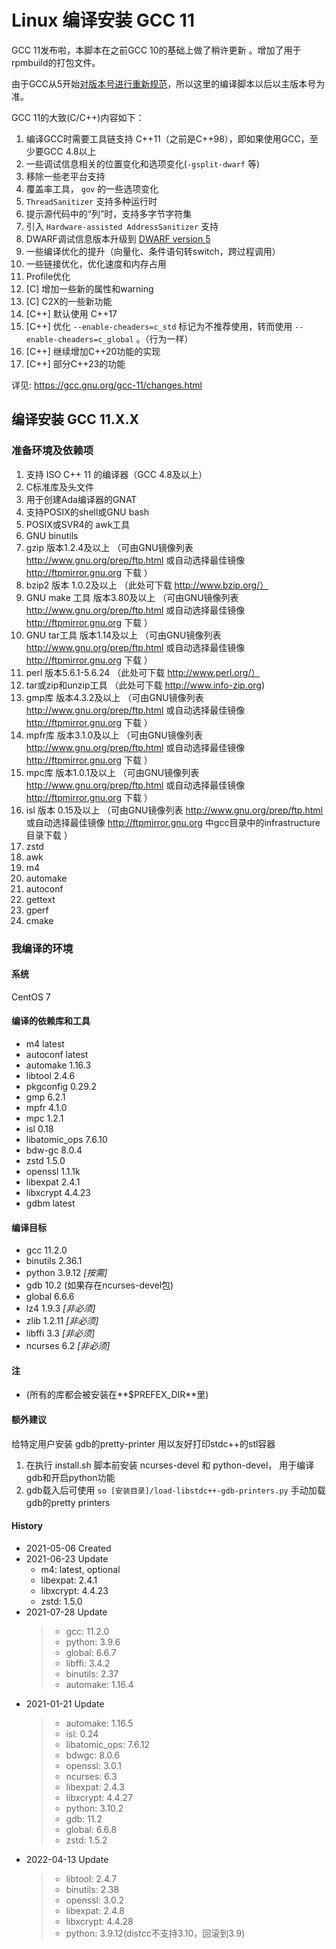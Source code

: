 Linux 编译安装 GCC 11
======

GCC 11发布啦，本脚本在之前GCC 10的基础上做了稍许更新 。增加了用于rpmbuild的打包文件。

由于GCC从5开始[对版本号进行重新规范](https://gcc.gnu.org/develop.html#num_scheme)，所以这里的编译脚本以后以主版本号为准。

GCC 11的大致(C/C++)内容如下：

1. 编译GCC时需要工具链支持 C++11（之前是C++98），即如果使用GCC，至少要GCC 4.8以上
2. 一些调试信息相关的位置变化和选项变化(```-gsplit-dwarf``` 等)
3. 移除一些老平台支持
4. 覆盖率工具， ```gov``` 的一些选项变化
5. ```ThreadSanitizer``` 支持多种运行时
6. 提示源代码中的“列”时，支持多字节字符集
7. 引入 ```Hardware-assisted AddressSanitizer``` 支持
8. DWARF调试信息版本升级到 [DWARF version 5](http://dwarfstd.org/doc/DWARF5.pdf)
9. 一些编译优化的提升（向量化、条件语句转switch，跨过程调用）
10. 一些链接优化，优化速度和内存占用
11. Profile优化
12. \[C\] 增加一些新的属性和warning
13. \[C\] C2X的一些新功能
14. \[C++\] 默认使用 C++17
15. \[C++\] 优化 ```--enable-cheaders=c_std``` 标记为不推荐使用，转而使用 ```--enable-cheaders=c_global``` 。（行为一样）
16. \[C++\] 继续增加C++20功能的实现
17. \[C++\] 部分C++23的功能

详见: https://gcc.gnu.org/gcc-11/changes.html

## 编译安装 GCC 11.X.X

### 准备环境及依赖项

1. 支持 ISO C++ 11 的编译器（GCC 4.8及以上）
2. C标准库及头文件
3. 用于创建Ada编译器的GNAT
4. 支持POSIX的shell或GNU bash
5. POSIX或SVR4的 awk工具
6. GNU binutils
7. gzip 版本1.2.4及以上     （可由GNU镜像列表 http://www.gnu.org/prep/ftp.html 或自动选择最佳镜像 http://ftpmirror.gnu.org 下载 ）
8. bzip2 版本 1.0.2及以上    （此处可下载 http://www.bzip.org/）
9. GNU make 工具 版本3.80及以上 （可由GNU镜像列表 http://www.gnu.org/prep/ftp.html 或自动选择最佳镜像 http://ftpmirror.gnu.org 下载 ）
10. GNU tar工具 版本1.14及以上   （可由GNU镜像列表 http://www.gnu.org/prep/ftp.html 或自动选择最佳镜像 http://ftpmirror.gnu.org 下载 ）
11. perl 版本5.6.1-5.6.24      （此处可下载 http://www.perl.org/）
12. tar或zip和unzip工具 （此处可下载 http://www.info-zip.org)
13. gmp库 版本4.3.2及以上 （可由GNU镜像列表 http://www.gnu.org/prep/ftp.html 或自动选择最佳镜像 http://ftpmirror.gnu.org 下载 ）
14. mpfr库 版本3.1.0及以上 （可由GNU镜像列表 http://www.gnu.org/prep/ftp.html 或自动选择最佳镜像 http://ftpmirror.gnu.org 下载 ）
15. mpc库 版本1.0.1及以上 （可由GNU镜像列表 http://www.gnu.org/prep/ftp.html 或自动选择最佳镜像 http://ftpmirror.gnu.org 下载 ）
16. isl 版本 0.15及以上 （可由GNU镜像列表 http://www.gnu.org/prep/ftp.html 或自动选择最佳镜像 http://ftpmirror.gnu.org 中gcc目录中的infrastructure目录下载 ）
17. zstd
18. awk
19. m4
20. automake
21. autoconf
22. gettext
23. gperf
24. cmake

### 我编译的环境

#### 系统

CentOS 7

#### 编译的依赖库和工具

+ m4 latest
+ autoconf latest
+ automake 1.16.3
+ libtool 2.4.6
+ pkgconfig 0.29.2
+ gmp 6.2.1
+ mpfr 4.1.0
+ mpc 1.2.1
+ isl 0.18
+ libatomic_ops 7.6.10
+ bdw-gc 8.0.4
+ zstd 1.5.0
+ openssl 1.1.1k
+ libexpat 2.4.1
+ libxcrypt 4.4.23
+ gdbm latest

#### 编译目标

+ gcc 11.2.0
+ binutils 2.36.1
+ python 3.9.12 *[按需]*
+ gdb 10.2 (如果存在ncurses-devel包)
+ global 6.6.6
+ lz4 1.9.3 *[非必须]*
+ zlib 1.2.11 *[非必须]*
+ libffi 3.3 *[非必须]*
+ ncurses 6.2 *[非必须]*

#### 注

+ (所有的库都会被安装在**$PREFEX_DIR**里)

#### 额外建议

给特定用户安装 gdb的pretty-printer 用以友好打印stdc++的stl容器

1. 在执行 install.sh 脚本前安装 ncurses-devel 和 python-devel， 用于编译gdb和开启python功能
2. gdb载入后可使用 ```so [安装目录]/load-libstdc++-gdb-printers.py``` 手动加载gdb的pretty printers

#### History

+ 2021-05-06    Created
+ 2021-06-23    Update
  + m4: latest, optional
  + libexpat: 2.4.1
  + libxcrypt: 4.4.23
  + zstd: 1.5.0
+ 2021-07-28     Update
  > + gcc: 11.2.0
  > + python: 3.9.6
  > + global: 6.6.7
  > + libffi: 3.4.2
  > + binutils: 2.37
  > + automake: 1.16.4
+ 2021-01-21     Update
  > + automake: 1.16.5
  > + isl: 0.24
  > + libatomic_ops: 7.6.12
  > + bdwgc: 8.0.6
  > + openssl: 3.0.1
  > + ncurses: 6.3
  > + libexpat: 2.4.3
  > + libxcrypt: 4.4.27
  > + python: 3.10.2
  > + gdb: 11.2
  > + global: 6.6.8
  > + zstd: 1.5.2
+ 2022-04-13     Update
  > + libtool: 2.4.7
  > + binutils: 2.38
  > + openssl: 3.0.2
  > + libexpat: 2.4.8
  > + libxcrypt: 4.4.28
  > + python: 3.9.12(distcc不支持3.10，回滚到3.9)